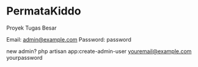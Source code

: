 # PermataKiddo
Proyek Tugas Besar 

Email: admin@example.com
Password: password


new admin?
php artisan app:create-admin-user youremail@example.com yourpassword

